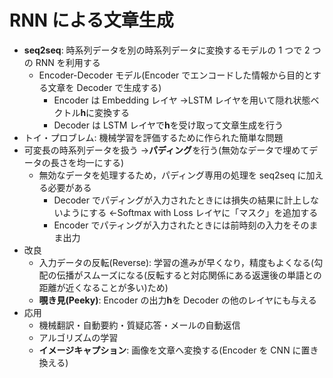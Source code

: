 # RNN による文章生成

- **seq2seq**: 時系列データを別の時系列データに変換するモデルの 1 つで 2 つの RNN を利用する
  - Encoder-Decoder モデル(Encoder でエンコードした情報から目的とする文章を Decoder で生成する)
    - Encoder は Embedding レイヤ →LSTM レイヤを用いて隠れ状態ベクトル$\bm{h}$に変換する
    - Decoder は LSTM レイヤで$\bm{h}$を受け取って文章生成を行う
- トイ・プロブレム: 機械学習を評価するために作られた簡単な問題
- 可変長の時系列データを扱う →**パディング**を行う(無効なデータで埋めてデータの長さを均一にする)
  - 無効なデータを処理するため，パディング専用の処理を seq2seq に加える必要がある
    - Decoder でパディングが入力されたときには損失の結果に計上しないようにする ←Softmax with Loss レイヤに「マスク」を追加する
    - Encoder でパティングが入力されたときには前時刻の入力をそのまま出力
- 改良
  - 入力データの反転(Reverse): 学習の進みが早くなり，精度もよくなる(勾配の伝播がスムーズになる(反転すると対応関係にある返還後の単語との距離が近くなることが多い)ため)
  - **覗き見(Peeky)**: Encoder の出力$\bm{h}$を Decoder の他のレイヤにも与える
- 応用
  - 機械翻訳・自動要約・質疑応答・メールの自動返信
  - アルゴリズムの学習
  - **イメージキャプション**: 画像を文章へ変換する(Encoder を CNN に置き換える)
